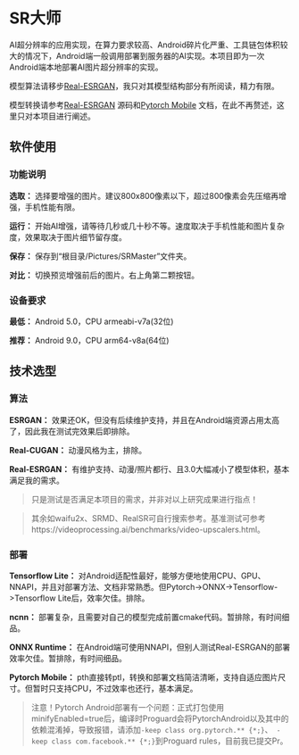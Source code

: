 # SR大师

AI超分辨率的应用实现，在算力要求较高、Android碎片化严重、工具链包体积较大的情况下，Android端一般调用部署到服务器的AI实现。本项目即为一次Android端本地部署AI图片超分辨率的实现。

模型算法请移步[Real-ESRGAN](https://github.com/xinntao/Real-ESRGAN)，我只对其模型结构部分有所阅读，精力有限。

模型转换请参考[Real-ESRGAN](https://github.com/xinntao/Real-ESRGAN) 源码和[Pytorch Mobile](https://pytorch.org/mobile/home/) 文档，在此不再赘述，这里只对本项目进行阐述。

## 软件使用

### 功能说明

**选取：** 选择要增强的图片。建议800x800像素以下，超过800像素会先压缩再增强，手机性能有限。

**运行：** 开始AI增强，请等待几秒或几十秒不等。速度取决于手机性能和图片复杂度，效果取决于图片细节留存度。

**保存：** 保存到“根目录/Pictures/SRMaster”文件夹。

**对比：** 切换预览增强前后的图片。右上角第二颗按钮。  

### 设备要求

**最低：** Android 5.0，CPU armeabi-v7a(32位)

**推荐：** Android 9.0，CPU arm64-v8a(64位)

## 技术选型

### 算法

**ESRGAN：** 效果还OK，但没有后续维护支持，并且在Android端资源占用太高了，因此我在测试完效果后即排除。

**Real-CUGAN：** 动漫风格为主，排除。

**Real-ESRGAN：** 有维护支持、动漫/照片都行、且3.0大幅减小了模型体积，基本满足我的需求。

> 只是测试是否满足本项目的需求，并非对以上研究成果进行指点！

> 其余如waifu2x、SRMD、RealSR可自行搜索参考。基准测试可参考https://videoprocessing.ai/benchmarks/video-upscalers.html。

### 部署

**Tensorflow Lite：** 对Android适配性最好，能够方便地使用CPU、GPU、NNAPI，并且对部署方法、文档非常熟悉。但Pytorch->ONNX->Tensorflow->Tensorflow Lite后，效率欠佳。排除。

**ncnn：** 部署复杂，且需要对自己的模型完成前置cmake代码。暂排除，有时间细品。

**ONNX Runtime：** 在Android端可使用NNAPI，但别人测试Real-ESRGAN的部署效率欠佳。暂排除，有时间细品。

**Pytorch Mobile：** pth直接转ptl，转换和部署文档简洁清晰，支持自适应图片尺寸。但暂时只支持CPU，不过效率也还行，基本满足。

> 注意！Pytorch Android部署有一个问题：正式打包使用minifyEnabled=true后，编译时Proguard会将PytorchAndroid以及其中的依赖混淆掉，导致报错，请添加`-keep class org.pytorch.** {*;}`、` -keep class com.facebook.** {*;}`到Proguard rules，目前我已提交Pr。
